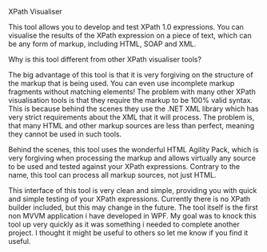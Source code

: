 XPath Visualiser

This tool allows you to develop and test XPath 1.0 expressions. You can visualise the results of the XPath expression on a piece of text, which can be any form of markup, including HTML, SOAP and XML.

Why is this tool different from other XPath visualiser tools?

The big advantage of this tool is that it is very forgiving on the structure of the markup that is being used. You can even use incomplete markup fragments without matching elements! The problem with many other XPath visualisation tools is that they require the markup to be 100% valid syntax. This is because behind the scenes they use the .NET XML library which has very strict requirements about the XML that it will process. The problem is, that many HTML and other markup sources are less than perfect, meaning they cannot be used in such tools.

Behind the scenes, this tool uses the wonderful HTML Agility Pack, which is very forgiving when processing the markup and allows virtually any source to be used and tested against your XPath expressions. Contrary to the name, this tool can process all markup sources, not just HTML.

This interface of this tool is very clean and simple, providing you with quick and simple testing of your XPath expressions. Currently there is no XPath builder included, but this may change in the future. The tool itself is the first non MVVM application i have developed in WPF. My goal was to knock this tool up very quickly as it was something i needed to complete another project. I thought it might be useful to others so let me know if you find it useful.
